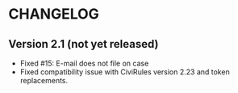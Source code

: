 # CHANGELOG

## Version 2.1 (not yet released)

* Fixed #15: E-mail does not file on case
* Fixed compatibility issue with CiviRules version 2.23 and token replacements.

